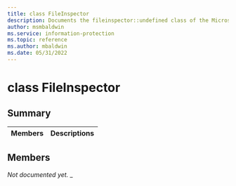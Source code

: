 ```yaml
---
title: class FileInspector 
description: Documents the fileinspector::undefined class of the Microsoft Information Protection (MIP) SDK.
author: msmbaldwin
ms.service: information-protection
ms.topic: reference
ms.author: mbaldwin
ms.date: 05/31/2022
---
```


# class FileInspector 
  
## Summary
 Members                        | Descriptions                                
--------------------------------|---------------------------------------------
  
## Members
_Not documented yet._
_
